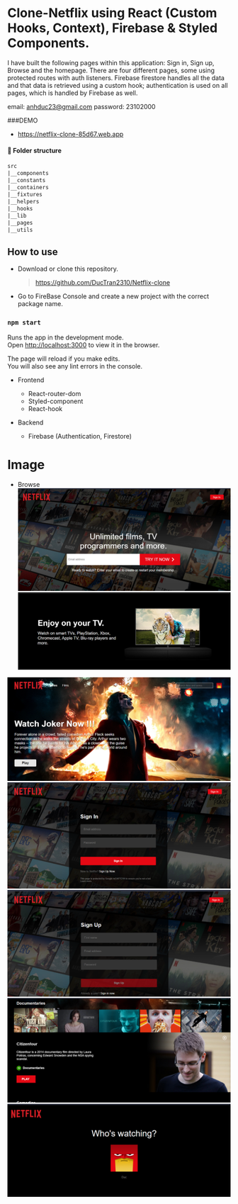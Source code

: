 # Clone-Netflix using React (Custom Hooks, Context), Firebase & Styled Components.

I have built the following pages within this application: Sign in, Sign up, Browse and the homepage.
There are four different pages, some using protected routes with auth listeners.
Firebase firestore handles all the data and that data is retrieved using a custom hook; authentication is used on all pages, which is handled by Firebase as well.

<!-- Account test -->

email: anhduc23@gmail.com
password: 23102000

###DEMO

-   https://netflix-clone-85d67.web.app

#### **🏨 Folder structure**

```
src
|__components
|__constants
|__containers
|__fixtures
|__helpers
|__hooks
|__lib
|__pages
|__utils
```

## How to use

-   Download or clone this repository.

    > https://github.com/DucTran2310/Netflix-clone

-   Go to FireBase Console and create a new project with the correct package name.

### `npm start`

Runs the app in the development mode.\
Open [http://localhost:3000](http://localhost:3000) to view it in the browser.

The page will reload if you make edits.\
You will also see any lint errors in the console.

-   Frontend

    -   React-router-dom
    -   Styled-component
    -   React-hook

-   Backend

    -   Firebase (Authentication, Firestore)

# Image

-   Browse
    <img src="./public/images/layout/homepage.png" alt="" >
    <img src="./public/images/layout/homepage2.png" alt="" >

<img src="./public/images/layout/Project.png" alt="" >
<img src="./public/images/layout/project2.png" alt="" >
<img src="./public/images/layout/project3.png" alt="" >
<img src="./public/images/layout/project4.png" alt="" >

<img src="./public/images/layout/loading.png" alt="" >
